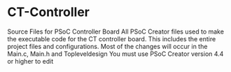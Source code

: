 # CT-Controller
Source Files for PSoC Controller Board
All PSoC Creator files used to make the executable code for the CT controller board.
This includes the entire project files and configurations. 
Most of the changes will occur in the Main.c, Main.h and Topleveldesign
You must use PSoC Creator version 4.4 or higher to edit 

